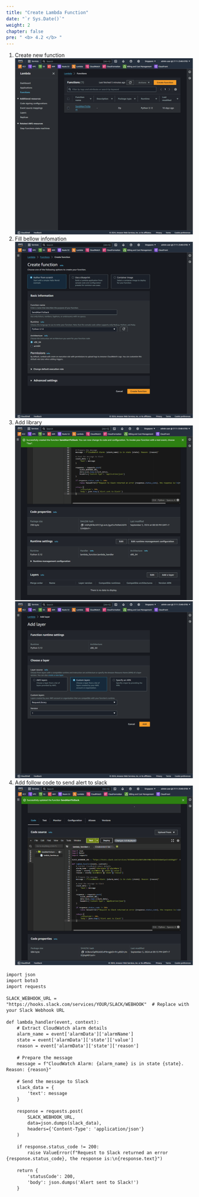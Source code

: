```yaml
---
title: "Create Lambda Function"
date: "`r Sys.Date()`"
weight: 2
chapter: false
pre: " <b> 4.2 </b> "
---
```


1. Create new function
   ![alt text](image.png)
2. Fill bellow infomation
   ![alt text](image-6.png)
3. Add library
   ![alt text](image-2.png)
   ![alt text](image-3.png)
4. Add follow code to send alert to slack
   ![alt text](image-5.png)

```
import json
import boto3
import requests

SLACK_WEBHOOK_URL = "https://hooks.slack.com/services/YOUR/SLACK/WEBHOOK"  # Replace with your Slack Webhook URL

def lambda_handler(event, context):
    # Extract CloudWatch alarm details
    alarm_name = event['alarmData']['alarmName']
    state = event['alarmData']['state']['value']
    reason = event['alarmData']['state']['reason']

    # Prepare the message
    message = f"CloudWatch Alarm: {alarm_name} is in state {state}. Reason: {reason}"

    # Send the message to Slack
    slack_data = {
        'text': message
    }

    response = requests.post(
        SLACK_WEBHOOK_URL,
        data=json.dumps(slack_data),
        headers={'Content-Type': 'application/json'}
    )

    if response.status_code != 200:
        raise ValueError(f"Request to Slack returned an error {response.status_code}, the response is:\n{response.text}")

    return {
        'statusCode': 200,
        'body': json.dumps('Alert sent to Slack!')
    }
```
